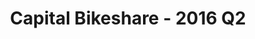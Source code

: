 ---
schema: default
title: Capital Bikeshare  - 2016 Q2
organization: ''
notes: "When a rental occurs within the system our software collects basic data about the trip. That data can be exported from our system and used for various types of analysis or research. By making this data available we hope to stimulate that analysis or research amongst a much wider community. Please note, all private data including member names has been removed from these files.\r\nTogether, Arlington and the District of Columbia established the regional Capital Bikeshare system that now offers over 370 stations and 3100+ bikes."
proprietaryRed: ''
difficulty: ready to use
license: ''
category:
  - Miscellaneous
maintainer: ''
maintainer_email: ''
---